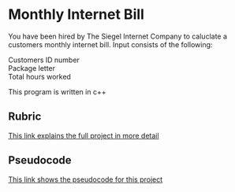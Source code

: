 # Monthly Internet Bill
You have been hired by The Siegel Internet Company to caluclate a customers monthly internet bill. Input consists of the following: 

Customers ID number  
Package letter  
Total hours worked  

This program is written in c++
## Rubric 
[This link explains the full project in more detail](https://github.com/dirky9000/Monthly-Internet-Bill/blob/main/docs/Monthly-Internet-Bill-Rubric.pdf)

## Pseudocode 
[This link shows the pseudocode for this project](https://github.com/dirky9000/Monthly-Internet-Bill/blob/main/docs/Monthly-Internet-Bill-Pseudocode)
